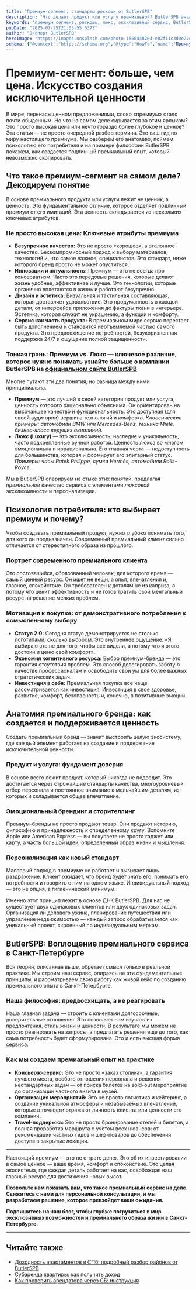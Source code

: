 ```yaml
---
title: "Премиум-сегмент: стандарты роскоши от ButlerSPB"
description: "Что делает продукт или услугу премиальной? ButlerSPB анализирует ключевые аспекты премиум-сегмента: качество, эксклюзивность, сервис и эмоции клиентов."
keywords: "премиум сегмент, роскошь, люкс, эксклюзивный сервис, ButlerSPB, качество, высокий стандарт"
pubDate: "2025-07-25T21:05:55.637Z"
author: "Эксперт ButlerSPB"
heroImage: "https://images.unsplash.com/photo-1560448204-e02f11c3d0e2?q=80&w=2070&auto=format&fit=crop"
schema: {"@context":"https://schema.org","@type":"HowTo","name":"Премиум-сегмент: стандарты роскоши от ButlerSPB","description":"Что делает продукт или услугу премиальной? ButlerSPB анализирует ключевые аспекты премиум-сегмента: качество, эксклюзивность, сервис и эмоции клиентов.","image":{"@type":"ImageObject","url":"https://images.unsplash.com/photo-1560448204-e02f11c3d0e2?q=80&w=2070&auto=format&fit=crop"},"aggregateRating":{"@type":"AggregateRating","ratingValue":"4.8","reviewCount":534,"bestRating":"5","worstRating":"1"},"publisher":{"@type":"Organization","name":"Блог ButlerSPB","logo":{"@type":"ImageObject","url":"https://butlerspb-blog.netlify.app/favicon.ico"}},"mainEntityOfPage":{"@type":"WebPage","@id":"https://butlerspb-blog.netlify.app/blog/premium-segment/"}}
---
```

# Премиум-сегмент: больше, чем цена. Искусство создания исключительной ценности

В мире, перенасыщенном предложениями, слово «премиум» стало почти обыденным. Но что на самом деле скрывается за этим ярлыком? Это просто высокая цена или нечто гораздо более глубокое и ценное? Эта статья — не просто очередной разбор термина. Это ваш гид по миру настоящего премиума. Мы разберем его анатомию, поймем психологию его потребителя и на примере философии ButlerSPB покажем, как создается подлинный премиальный опыт, который невозможно скопировать.

## Что такое премиум-сегмент на самом деле? Декодируем понятие

В основе премиального продукта или услуги лежит не ценник, а ценность. Это фундаментальное отличие, которое отделяет подлинный премиум от его имитаций. Эта ценность складывается из нескольких ключевых атрибутов.

### Не просто высокая цена: Ключевые атрибуты премиума

*   **Безупречное качество:** Это не просто «хорошее», а эталонное качество. Бескомпромиссный подход к выбору материалов, технологий и, что самое важное, специалистов. Это стандарт, ниже которого бренд просто не может опуститься.
*   **Инновации и актуальность:** Премиум — это не всегда про консерватизм. Часто это передовые решения, которые делают жизнь удобнее, эффективнее и лучше. Это технологии, которые органично вплетаются в жизнь и работают безупречно.
*   **Дизайн и эстетика:** Визуальная и тактильная составляющая, которая доставляет удовольствие. Это продуманность в каждой детали, от интерфейса приложения до фактуры ткани в интерьере. Эстетика, которая служит не украшению, а функции и комфорту.
*   **Сервис как часть продукта:** В премиальном мире сервис перестает быть дополнением и становится неотъемлемой частью самого продукта. Это предвосхищение потребностей, безукоризненная поддержка 24/7 и ощущение полной защищенности.

### Тонкая грань: Премиум vs. Люкс — ключевое различие, которое нужно понимать узнайте больше о компании ButlerSPB на <a href="https://butlerspb.ru/o-nas" target="_blank" rel="nofollow">официальном сайте ButlerSPB</a>

Многие путают эти два понятия, но разница между ними принципиальна.

*   **Премиум** — это лучший в своей категории продукт или услуга, ценность которого рационально объяснима. Он ориентирован на высочайшее качество и функциональность. Это доступная (для своей аудитории) вершина технологий и комфорта. *Классические примеры: автомобили BMW или Mercedes-Benz, техника Miele, бизнес-класс ведущих авиалиний.*
*   **Люкс (Luxury)** — это эксклюзивность, наследие и уникальность, часто подкрепленные ручной работой. Ценность люкса во многом эмоциональна и иррациональна. Его главная черта — недоступность для большинства, которая и формирует его элитарный статус. *Примеры: часы Patek Philippe, сумки Hermès, автомобили Rolls-Royce.*

Мы в ButlerSPB оперируем на стыке этих понятий, предлагая *премиальное* качество сервиса с элементами *люксовой* эксклюзивности и персонализации.

## Психология потребителя: кто выбирает премиум и почему?

Чтобы создавать премиальный продукт, нужно глубоко понимать того, для кого он предназначен. Современный премиальный клиент сильно отличается от стереотипного образа из прошлого.

### Портрет современного премиального клиента

Это состоявшийся, образованный человек, для которого время — самый ценный ресурс. Он ищет не вещи, а опыт, впечатления и, главное, спокойствие. Он требователен к деталям не из каприза, а потому что ценит эффективность и не готов тратить свой ментальный ресурс на решение мелких проблем.

### Мотивация к покупке: от демонстративного потребления к осмысленному выбору

*   **Статус 2.0:** Сегодня статус демонстрируется не столько логотипами, сколько выбором. Это внутреннее ощущение: «Я выбираю это не для того, чтобы все видели, а потому что я этого достоин и ценю свой комфорт».
*   **Экономия когнитивного ресурса:** Выбор премиум-бренда — это гарантия отсутствия проблем. Это способ делегировать заботу о качестве профессионалам и освободить свой ум для более важных стратегических задач.
*   **Инвестиция в себя:** Премиальная покупка все чаще рассматривается как инвестиция. Инвестиция в свое здоровье, развитие, комфорт, безопасность и, конечно, в позитивные эмоции.

## Анатомия премиального бренда: как создается и поддерживается ценность

Создать премиальный бренд — значит выстроить целую экосистему, где каждый элемент работает на создание и поддержание исключительной ценности.

### Продукт и услуга: фундамент доверия

В основе всего лежит продукт, который никогда не подводит. Это достигается через строжайшие стандарты качества, многоуровневый отбор персонала и постоянное внимание к мельчайшим деталям, из которых и складывается общее впечатление.

### Эмоциональный брендинг и сторителлинг

Премиум-бренды не просто продают товар. Они продают историю, философию и принадлежность к определенному кругу. Вспомните Apple или American Express — вы покупаете не просто гаджет или карту, а часть большой идеи, определенный образ жизни и мышления.

### Персонализация как новый стандарт

Массовый подход в премиуме не работает и вызывает лишь раздражение. Клиент ожидает, что бренд будет знать его, понимать его потребности и говорить с ним на одном языке. Индивидуальный подход — это не опция, а гигиенический минимум.

Именно этот принцип лежит в основе ДНК ButlerSPB. Для нас не существует двух одинаковых клиентов или двух одинаковых задач. Организация ли делового ужина, планирование путешествия или управление недвижимостью — каждый запрос обрабатывается как уникальный проект, скроенный по индивидуальным меркам.

## ButlerSPB: Воплощение премиального сервиса в Санкт-Петербурге

Вся теория, описанная выше, обретает смысл только в реальной практике. Мы строим наш сервис, опираясь на эти фундаментальные принципы, и рассматриваем свою работу как живой кейс по созданию премиального опыта в Санкт-Петербурге.

### Наша философия: предвосхищать, а не реагировать

Наша главная задача — строить с клиентами долгосрочные, доверительные отношения. Это позволяет нам изучать их предпочтения, стиль жизни и ценности. В результате мы можем не просто реагировать на запросы, а предлагать решения еще до того, как сама потребность будет сформулирована. Это и есть высшая форма сервиса.

### Как мы создаем премиальный опыт на практике

*   **Консьерж-сервис:** Это не просто «заказ столика», а гарантия лучшего места, особого отношения персонала и решения нестандартных задач — от поиска билетов на sold-out мероприятие до организации частного визита в музей.
*   **Организация мероприятий:** Это не просто логистика и кейтеринг, а создание уникальной атмосферы и незабываемых впечатлений, которые в точности отражают личность клиента или ценности его компании.
*   **Travel-поддержка:** Это не просто бронирование отелей и билетов, а полная проработка маршрута с учетом всех нюансов: от рекомендаций частных гидов и шеф-поваров до обеспечения доступа в закрытые локации.

---

Настоящий премиум — это не о трате денег. Это об их инвестировании в самое ценное — ваше время, комфорт и спокойствие. Это целая экосистема, где каждая деталь работает на вас, освобождая ваш главный ресурс для достижения новых высот.

**Позвольте нам показать вам, что такое премиальный сервис на деле. Свяжитесь с нами для персональной консультации, и мы разработаем решение, которое превзойдет ваши ожидания.**

**Подпишитесь на наш блог, чтобы глубже погрузиться в мир эксклюзивных возможностей и премиального образа жизни в Санкт-Петербурге.**

---

## Читайте также

*   [Доходность апартаментов в СПб: подробный разбор районов от ButlerSPB](/blog/dohodnost-apartamentov-v-raznyh-rayonah-spb/)
*   [Субаренда квартиры: как получить доход](/blog/vygoda-subarendy/)
*   [Как проверить арендатора через СБ: инструкция](/blog/kak-proverit-buduschego-arendatora-cherez-sluzhby-bezopasnosti/)

